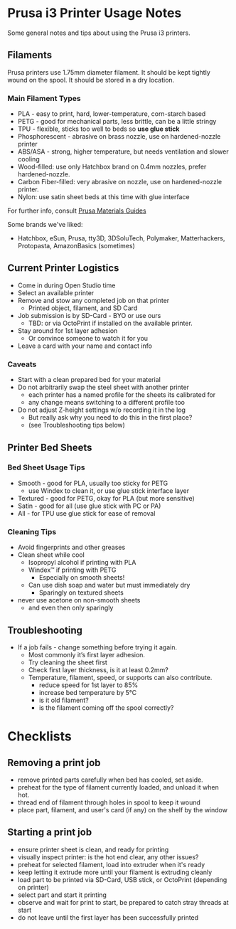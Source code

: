 
# Prusa i3 Printer Usage Notes

Some general notes and tips about using the Prusa i3 printers.

## Filaments

Prusa printers use 1.75mm diameter filament.
It should be kept tightly wound on the spool. 
It should be stored in a dry location.

### Main Filament Types

  - PLA - easy to print, hard, lower-temperature, corn-starch based
  - PETG - good for mechanical parts, less brittle, can be a little stringy
  - TPU - flexible, sticks too well to beds so **use glue stick** 
  - Phosphorescent - abrasive on brass nozzle, use on hardened-nozzle printer
  - ABS/ASA - strong, higher temperature, but needs ventilation and slower cooling
  - Wood-filled: use only Hatchbox brand on 0.4mm nozzles, prefer hardened-nozzle.
  - Carbon Fiber-filled: very abrasive on nozzle, use on hardened-nozzle printer.
  - Nylon: use satin sheet beds at this time with glue interface

For further info, consult [Prusa Materials Guides](https://help.prusa3d.com/category/material-guide_220)

Some brands we've liked:
  - Hatchbox, eSun, Prusa, tty3D, 3DSoluTech, Polymaker, Matterhackers, Protopasta, AmazonBasics (sometimes)

## Current Printer Logistics

  - Come in during Open Studio time
  - Select an available printer
  - Remove and stow any completed job on that printer
    - Printed object, filament, and SD Card
  - Job submission is by SD-Card - BYO or use ours
    - TBD: or via OctoPrint if installed on the available printer.
  - Stay around for 1st layer adhesion
    - Or convince someone to watch it for you
  - Leave a card with your name and contact info

### Caveats

  - Start with a clean prepared bed for your material
  - Do not arbitrarily swap the steel sheet with another printer
     - each printer has a named profile for the sheets its calibrated for
     - any change means switching to a different profile too
  - Do not adjust Z-height settings w/o recording it in the log
     - But really ask why you need to do this in the first place?
     - (see Troubleshooting tips below)

## Printer Bed Sheets 

### Bed Sheet Usage Tips

  - Smooth - good for PLA, usually too sticky for PETG
    - use Windex to clean it, or use glue stick interface layer
  - Textured - good for PETG, okay for PLA (but more sensitive)
  - Satin - good for all (use glue stick with PC or PA)
  - All - for TPU use glue stick for ease of removal

### Cleaning Tips

  - Avoid fingerprints and other greases
  - Clean sheet while cool
     - Isopropyl alcohol if printing with PLA
     - Windex™ if printing with PETG 
        - Especially on smooth sheets!
     - Can use dish soap and water but must immediately dry
       - Sparingly on textured sheets
  - never use acetone on non-smooth sheets
     - and even then only sparingly

## Troubleshooting

  - If a job fails - change something before trying it again.
    - Most commonly it’s first layer adhesion.
    - Try cleaning the sheet first
    - Check first layer thickness, is it at least 0.2mm? 
    - Temperature, filament, speed, or supports can also contribute.
      - reduce speed for 1st layer to 85%
      - increase bed temperature by 5°C
      - is it old filament?
      - is the filament coming off the spool correctly?
     
# Checklists

## Removing a print job

  -  remove printed parts carefully when bed has cooled, set aside.
  -  preheat for the type of filament currently loaded, and unload it when hot.
  -  thread end of filament through holes in spool to keep it wound
  -  place part, filament, and user's card (if any) on the shelf by the window
 
## Starting a print job

  - ensure printer sheet is clean, and ready for printing
  - visually inspect printer: is the hot end clear, any other issues?
  - preheat for selected filament, load into extruder when it's ready
  - keep letting it extrude more until your filament is extruding cleanly
  - load part to be printed via SD-Card, USB stick, or OctoPrint (depending on printer)
  - select part and start it printing
  - observe and wait for print to start, be prepared to catch stray threads at start
  - do not leave until the first layer has been successfully printed
